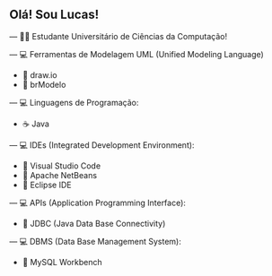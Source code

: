 ## Olá! Sou Lucas!

— 👨‍🎓 Estudante Universitário de Ciências da Computação!

— 💻 Ferramentas de Modelagem UML (Unified Modeling Language)
- 🔹 draw.io
- 🔹 brModelo


— 💻 Linguagens de Programação:
- ☕ Java


— 💻 IDEs (Integrated Development Environment):
- 🔹 Visual Studio Code
- 🔹 Apache NetBeans
- 🔹 Eclipse IDE


— 💻 APIs (Application Programming Interface):
- 🔹 JDBC (Java Data Base Connectivity)


— 💻 DBMS (Data Base Management System):
- 🐬 MySQL Workbench
